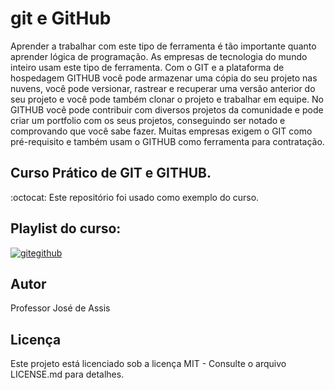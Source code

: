 # git e GitHub
Aprender a trabalhar com este tipo de ferramenta é tão importante quanto aprender lógica de programação. As empresas de tecnologia do mundo inteiro usam este tipo de ferramenta. Com o GIT e a plataforma de hospedagem GITHUB você pode armazenar uma cópia do seu projeto nas nuvens, você pode versionar, rastrear e recuperar uma versão anterior do seu projeto e você pode também clonar o projeto e trabalhar em equipe. No GITHUB você pode contribuir com diversos projetos da comunidade e pode criar um portfolio com os seus projetos, conseguindo ser notado e comprovando que você sabe fazer. Muitas empresas exigem o GIT como pré-requisito e também usam o GITHUB como ferramenta para contratação.
## Curso Prático de GIT e GITHUB.
:octocat: Este repositório foi usado como exemplo do curso.
## Playlist do curso:
[![gitegithub](https://img.youtube.com/vi/FF1f4bKYhoo/0.jpg)](https://www.youtube.com/playlist?list=PLbEOwbQR9lqzK14I7OOeREEIE4k6rjgIj "git e GitHub")
## Autor
Professor José de Assis
## Licença
Este projeto está licenciado sob a licença MIT - Consulte o arquivo LICENSE.md para detalhes.
